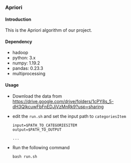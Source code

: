 ### Apriori

#### Introduction

This is the Apriori algorithm of our project. 

#### Dependency

- hadoop
- python: 3.x
- numpy: 1.19.2
- pandas: 0.23.3
- multiprocessing

#### Usage

- Download the data from https://drive.google.com/drive/folders/1cPY8s_5-dH3QIkcuwFbFnEDJjVzMnRk9?usp=sharing

- edit the `run.sh` and set the input path to `categoriesItem`

  ```shell
  input=$PATH_TO_CATEGORIESITEM
  output=$PATH_TO_OUTPUT
  
  ...
  ```

- Run the following command

  ```shell
  bash run.sh
  ```

  

